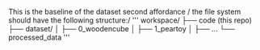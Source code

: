 This is the baseline of the dataset second affordance /
the file system should have the following structure:/
'''
workspace/
├── code (this repo)
├── dataset/
│ ├── 0_woodencube
│ ├── 1_peartoy
│ ├── ...
└── processed_data
'''
